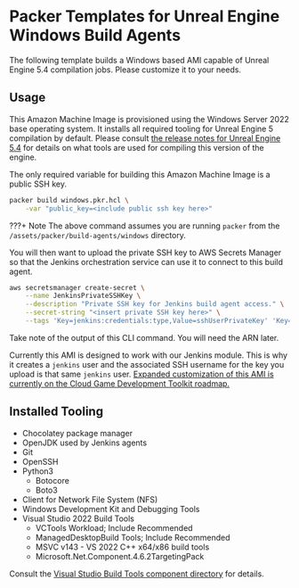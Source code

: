 # Packer Templates for Unreal Engine Windows Build Agents

The following template builds a Windows based AMI capable of Unreal Engine 5.4 compilation jobs. Please customize it to your needs.

## Usage

This Amazon Machine Image is provisioned using the Windows Server 2022 base operating system. It installs all required tooling for Unreal Engine 5 compilation by default. Please consult [the release notes for Unreal Engine 5.4](https://dev.epicgames.com/documentation/en-us/unreal-engine/unreal-engine-5.4-release-notes#platformsdkupgrades) for details on what tools are used for compiling this version of the engine.

The only required variable for building this Amazon Machine Image is a public SSH key.

``` bash
packer build windows.pkr.hcl \
    -var "public_key=<include public ssh key here>"
```

???+ Note
    The above command assumes you are running `packer` from the `/assets/packer/build-agents/windows` directory.

You will then want to upload the private SSH key to AWS Secrets Manager so that the Jenkins orchestration service can use it to connect to this build agent.

``` bash
aws secretsmanager create-secret \
    --name JenkinsPrivateSSHKey \
    --description "Private SSH key for Jenkins build agent access." \
    --secret-string "<insert private SSH key here>" \
    --tags 'Key=jenkins:credentials:type,Value=sshUserPrivateKey' 'Key=jenkins:credentials:username,Value=jenkins'
```

Take note of the output of this CLI command. You will need the ARN later.

Currently this AMI is designed to work with our Jenkins module. This is why it creates a `jenkins` user and the associated SSH username for the key you upload is that same `jenkins` user. [Expanded customization of this AMI is currently on the Cloud Game Development Toolkit roadmap.](https://github.com/orgs/aws-games/projects/1/views/1?pane=issue&itemId=74515666)

## Installed Tooling

- Chocolatey package manager
- OpenJDK used by Jenkins agents
- Git
- OpenSSH
- Python3
    - Botocore
    - Boto3
- Client for Network File System (NFS)
- Windows Development Kit and Debugging Tools
- Visual Studio 2022 Build Tools
    - VCTools Workload; Include Recommended
    - ManagedDesktopBuild Tools; Include Recommended
    - MSVC v143 - VS 2022 C++ x64/x86 build tools
    - Microsoft.Net.Component.4.6.2TargetingPack

Consult the [Visual Studio Build Tools component directory](https://learn.microsoft.com/en-us/visualstudio/install/workload-component-id-vs-build-tools?view=vs-2022) for details.
